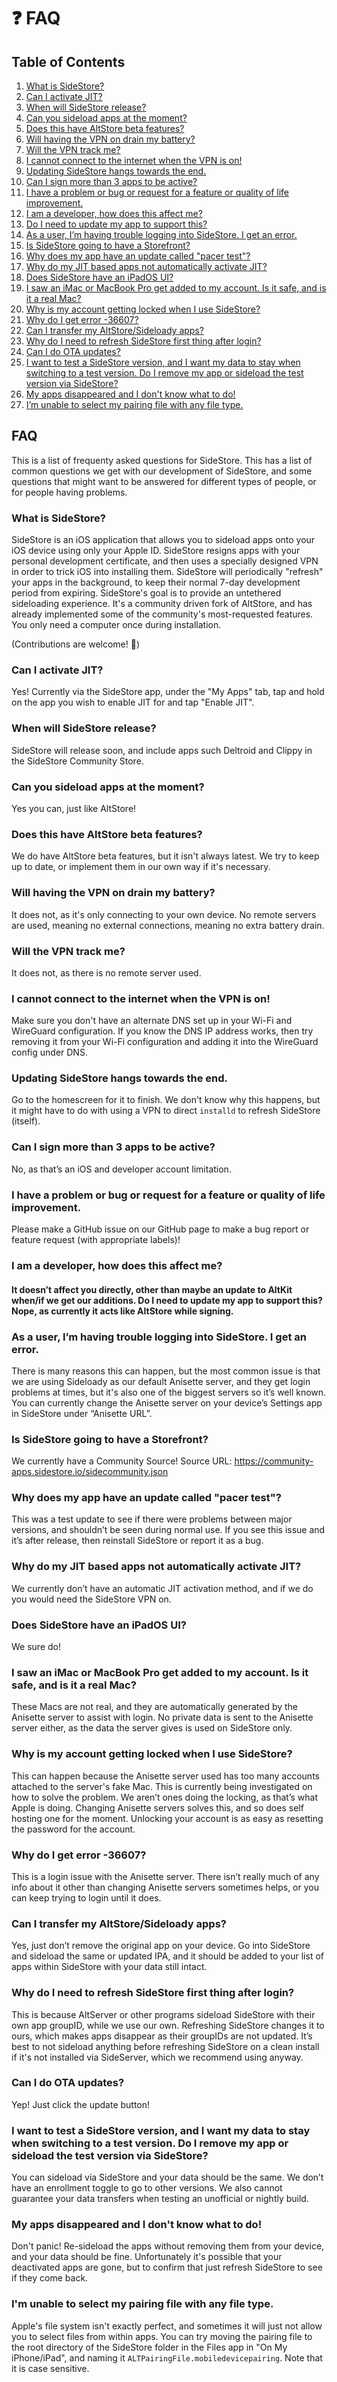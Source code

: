 # ❓ FAQ

## Table of Contents

1. [What is SideStore?](faq.md#paragraph1)
2. [Can I activate JIT?](faq.md#paragraph2)
3. [When will SideStore release?](faq.md#paragraph3)
4. [Can you sideload apps at the moment?](faq.md#paragraph4)
5. [Does this have AltStore beta features?](faq.md#paragraph5)
6. [Will having the VPN on drain my battery?](faq.md#paragraph6)
7. [Will the VPN track me?](faq.md#paragraph7)
8. [I cannot connect to the internet when the VPN is on!](faq.md#paragraph8)
9. [Updating SideStore hangs towards the end.](faq.md#paragraph9)
10. [Can I sign more than 3 apps to be active?](faq.md#paragraph10)
11. [I have a problem or bug or request for a feature or quality of life improvement.](faq.md#paragraph11)
12. [I am a developer, how does this affect me?](faq.md#paragraph12)
13. [Do I need to update my app to support this?](faq.md#paragraph13)
14. [As a user, I’m having trouble logging into SideStore. I get an error.](faq.md#paragraph14)
15. [Is SideStore going to have a Storefront?](faq.md#paragraph15)
16. [Why does my app have an update called "pacer test"?](faq.md#paragraph16)
17. [Why do my JIT based apps not automatically activate JIT?](faq.md#paragraph17)
18. [Does SideStore have an iPadOS UI?](faq.md#paragraph18)
19. [I saw an iMac or MacBook Pro get added to my account. Is it safe, and is it a real Mac?](faq.md#paragraph19)
20. [Why is my account getting locked when I use SideStore?](faq.md#paragraph20)
21. [Why do I get error -36607?](faq.md#paragraph21)
22. [Can I transfer my AltStore/Sideloady apps?](faq.md#paragraph22)
23. [Why do I need to refresh SideStore first thing after login?](faq.md#paragraph23)
24. [Can I do OTA updates?](faq.md#paragraph24)
25. [I want to test a SideStore version, and I want my data to stay when switching to a test version. Do I remove my app or sideload the test version via SideStore?](faq.md#paragraph25)
26. [My apps disappeared and I don't know what to do!](faq.md#paragraph26)
27. [I’m unable to select my pairing file with any file type.](faq.md#paragraph27)

## FAQ

This is a list of frequenty asked questions for SideStore. This has a list of common questions we get with our development of SideStore, and some questions that might want to be answered for different types of people, or for people having problems.

### What is SideStore? <a href="#paragraph1" id="paragraph1"></a>

SideStore is an iOS application that allows you to sideload apps onto your iOS device using only your Apple ID. SideStore resigns apps with your personal development certificate, and then uses a specially designed VPN in order to trick iOS into installing them. SideStore will periodically "refresh" your apps in the background, to keep their normal 7-day development period from expiring. SideStore's goal is to provide an untethered sideloading experience. It's a community driven fork of AltStore, and has already implemented some of the community's most-requested features. You only need a computer once during installation.

(Contributions are welcome! 🙂)

### Can I activate JIT? <a href="#paragraph2" id="paragraph2"></a>

Yes! Currently via the SideStore app, under the "My Apps" tab, tap and hold on the app you wish to enable JIT for and tap "Enable JIT".

### When will SideStore release? <a href="#paragraph3" id="paragraph3"></a>

SideStore will release soon, and include apps such Deltroid and Clippy in the SideStore Community Store.

### Can you sideload apps at the moment? <a href="#paragraph4" id="paragraph4"></a>

Yes you can, just like AltStore!

### Does this have AltStore beta features? <a href="#paragraph5" id="paragraph5"></a>

We do have AltStore beta features, but it isn't always latest. We try to keep up to date, or implement them in our own way if it's necessary.

### Will having the VPN on drain my battery? <a href="#paragraph6" id="paragraph6"></a>

It does not, as it's only connecting to your own device. No remote servers are used, meaning no external connections, meaning no extra battery drain.

### Will the VPN track me? <a href="#paragraph7" id="paragraph7"></a>

It does not, as there is no remote server used.

### I cannot connect to the internet when the VPN is on! <a href="#paragraph8" id="paragraph8"></a>

Make sure you don't have an alternate DNS set up in your Wi-Fi and WireGuard configuration. If you know the DNS IP address works, then try removing it from your Wi-Fi configuration and adding it into the WireGuard config under DNS.

### Updating SideStore hangs towards the end. <a href="#paragraph9" id="paragraph9"></a>

Go to the homescreen for it to finish. We don't know why this happens, but it might have to do with using a VPN to direct `installd` to refresh SideStore (itself).

### Can I sign more than 3 apps to be active? <a href="#paragraph10" id="paragraph10"></a>

No, as that’s an iOS and developer account limitation.

### I have a problem or bug or request for a feature or quality of life improvement. <a href="#paragraph11" id="paragraph11"></a>

Please make a GitHub issue on our GitHub page to make a bug report or feature request (with appropriate labels)!

### I am a developer, how does this affect me? <a href="#paragraph12" id="paragraph12"></a>

#### It doesn’t affect you directly, other than maybe an update to AltKit when/if we get our additions. Do I need to update my app to support this? Nope, as currently it acts like AltStore while signing.

### As a user, I’m having trouble logging into SideStore. I get an error. <a href="#paragraph14" id="paragraph14"></a>

There is many reasons this can happen, but the most common issue is that we are using Sideloady as our default Anisette server, and they get login problems at times, but it's also one of the biggest servers so it’s well known. You can currently change the Anisette server on your device’s Settings app in SideStore under “Anisette URL”.

### Is SideStore going to have a Storefront? <a href="#paragraph15" id="paragraph15"></a>

We currently have a Community Source! Source URL: https://community-apps.sidestore.io/sidecommunity.json

### Why does my app have an update called "pacer test"? <a href="#paragraph16" id="paragraph16"></a>

This was a test update to see if there were problems between major versions, and shouldn’t be seen during normal use. If you see this issue and it’s after release, then reinstall SideStore or report it as a bug.

### Why do my JIT based apps not automatically activate JIT? <a href="#paragraph17" id="paragraph17"></a>

We currently don’t have an automatic JIT activation method, and if we do you would need the SideStore VPN on.

### Does SideStore have an iPadOS UI? <a href="#paragraph18" id="paragraph18"></a>

We sure do!

### I saw an iMac or MacBook Pro get added to my account. Is it safe, and is it a real Mac? <a href="#paragraph19" id="paragraph19"></a>

These Macs are not real, and they are automatically generated by the Anisette server to assist with login. No private data is sent to the Anisette server either, as the data the server gives is used on SideStore only.

### Why is my account getting locked when I use SideStore? <a href="#paragraph20" id="paragraph20"></a>

This can happen because the Anisette server used has too many accounts attached to the server's fake Mac. This is currently being investigated on how to solve the problem. We aren’t ones doing the locking, as that’s what Apple is doing. Changing Anisette servers solves this, and so does self hosting one for the moment. Unlocking your account is as easy as resetting the password for the account.

### Why do I get error -36607? <a href="#paragraph21" id="paragraph21"></a>

This is a login issue with the Anisette server. There isn’t really much of any info about it other than changing Anisette servers sometimes helps, or you can keep trying to login until it does.

### Can I transfer my AltStore/Sideloady apps? <a href="#paragraph22" id="paragraph22"></a>

Yes, just don’t remove the original app on your device. Go into SideStore and sideload the same or updated IPA, and it should be added to your list of apps within SideStore with your data still intact.

### Why do I need to refresh SideStore first thing after login? <a href="#paragraph23" id="paragraph23"></a>

This is because AltServer or other programs sideload SideStore with their own app groupID, while we use our own. Refreshing SideStore changes it to ours, which makes apps disappear as their groupIDs are not updated. It’s best to not sideload anything before refreshing SideStore on a clean install if it's not installed via SideServer, which we recommend using anyway.

### Can I do OTA updates? <a href="#paragraph24" id="paragraph24"></a>

Yep! Just click the update button!

### I want to test a SideStore version, and I want my data to stay when switching to a test version. Do I remove my app or sideload the test version via SideStore? <a href="#paragraph25" id="paragraph25"></a>

You can sideload via SideStore and your data should be the same. We don’t have an enrollment toggle to go to other versions. We also cannot guarantee your data transfers when testing an unofficial or nightly build.

### My apps disappeared and I don't know what to do! <a href="#paragraph26" id="paragraph26"></a>

Don't panic! Re-sideload the apps without removing them from your device, and your data should be fine. Unfortunately it's possible that your deactivated apps are gone, but to confirm that just refresh SideStore to see if they come back.

### I'm unable to select my pairing file with any file type. <a href="#paragraph27" id="paragraph27"></a>

Apple's file system isn't exactly perfect, and sometimes it will just not allow you to select files from within apps. You can try moving the pairing file to the root directory of the SideStore folder in the Files app in "On My iPhone/iPad", and naming it `ALTPairingFile.mobiledevicepairing`. Note that it is case sensitive.
